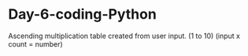 # Day-6-coding-Python
Ascending multiplication table created from user input. (1 to 10) (input x count = number)
